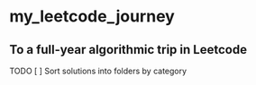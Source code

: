 # my_leetcode_journey
## To a full-year algorithmic trip in Leetcode 

TODO
[ ] Sort solutions into folders by category
